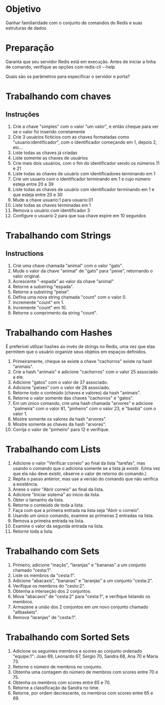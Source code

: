 # Objetivo

Ganhar familiaridade com o conjunto de comandos do Redis e suas estruturas de dados

# Preparação

Garanta que seu servidor Redis está em execução.
Antes de iniciar a linha de comando, verifique as opções com redis-cli --help

Quais são os parâmetros para especificar o servidor e porta?

# Trabalhando com chaves

## Instruções

1.  Crie a chave "simples" com o valor "um valor", e então cheque para ver se o valor foi inserido corretamente
2.  Crie 3 usuários fictícios com as chaves formatadas como "usuario:identificador", com o identificador começando em 1, depois 2, etc...
3.  Liste todas as chaves já criadas
4.  Liste somente as chaves de usuários
5.  Crie mais dois usuários, com o fim do identificador sendo os números 11 e 21
6.  Liste todas as chaves de usuário com identificadores terminando em 1
7.  Crie um usuario com o identificador terminando em 1 e cujo número esteja entre 20 e 39
8.  Liste todas as chaves de usuário com identificador terminando em 1 e que esteja entre 20 e 30
9.  Mude a chave usuario:1 para usuario:01
10. Liste todas as chaves terminadas em 1
11. Remova o usuário com identificador 3
12. Configure o usuario 2 para que sua chave expire em 10 segundos

# Trabalhando com Strings

## Instructions

1.  Crie uma chave chamada "animal" com o valor "gato".
2.  Mude o valor da chave "animal" de "gato" para "peixe", retornando o valor original.
3.  Acrescente "-espada" ao valor da chave "animal"
4.  Retorne a substring "espada".
5.  Retorne a substring "peixe".
6.  Defina uma nova string chamada "count" com o valor 0.
7.  Incremente "count" em 1.
8.  Incremente "count" em 10.
9.  Retorne o comprimento da string "count".

# Trabalhando com Hashes

É preferível utilizar hashes ao invés de strings no Redis, uma vez que elas permitem que o usuário organize seus objetos em espaços definidos.

1.  Primeiramente, cheque se existe a chave "cachorros" existe na hash "animais".
2.  Crie a hash "animais" e adicione "cachorros" com o valor 25 associado a ele.
3.  Adicione "gatos" com o valor de 37 associado.
4.  Adicione "peixes" com o valor de 28 associado.
5.  Retorne todo o conteúdo (chaves e valores) da hash "animais".
6.  Retorne o valor somente das chaves "cachorros" e "gatos".
7.  Em um único comando, crie uma hash chamada "arvores" e adicione "palmeira" com o valor 81, "pinheiro" com o valor 23, e "baobá" com o valor 1.
8.  Mostre somente os valores da hash "arvores".
9.  Mostre somente as chaves da hash "arvores".
10.  Corrija o valor de "pinheiro" para 12 e verifique.

# Trabalhando com Lists

1. Adicione o valor "Verificar correio" ao final da lista "tarefas", mas usando o comando que o adiciona somente se a lista já existir. (Uma vez que ela não deve existir, observe o valor de retorno do comando.)
2. Repita o passo anterior, mas use a versão do comando que não verifica a existência.
3. Anexe o valor "Abrir correio" ao final da lista.
4. Adicione "Iniciar sistema" ao início da lista.
5. Obter o tamanho da lista.
6. Retorne o conteúdo de toda a lista.
7. Faça com que a primeira entrada na lista seja "Abrir o correio".
8. Usando um único comando, examine as primeiras 2 entradas na lista.
9. Remova a primeira entrada na lista.
10. Examine o valor da segunda entrada na lista.
11. Retorne toda a lista.

# Trabalhando com Sets

1. Primeiro, adicione "maçãs", "laranjas" e "bananas" a um conjunto chamado "cesta:1".
2. Liste os membros da "cesta:1".
3. Adicione "abacaxis", "bananas" e "laranjas" a um conjunto "cesta:2".
4. Verifique os membros do "cesto:2".
5. Obtenha a interseção dos 2 conjuntos.
6. Mova "abacaxis" de "cesta:2" para "cesta:1", e verifique listando os membros.
7. Armazene a união dos 2 conjuntos em um novo conjunto chamado "allbaskets".
8. Remova "laranjas" de "cesta:1".


# Trabalhando com Sorted Sets

1. Adicione os seguintes membros e scores ao conjunto ordenado "equipe:1": Joao 69, Leonardo 67, Sergio 70, Sandra 68, Ana 70 e Maria 73.
2. Retorne o número de membros no conjunto.
3. Obtenha uma contagem do número de membros com scores entre 70 e 75.
4. Obtenha os membros com scores entre 65 e 70.
5. Retorne a classificação da Sandra no time.
6. Retorne, por ordem decrescente, os membros com scores entre 65 e 69.